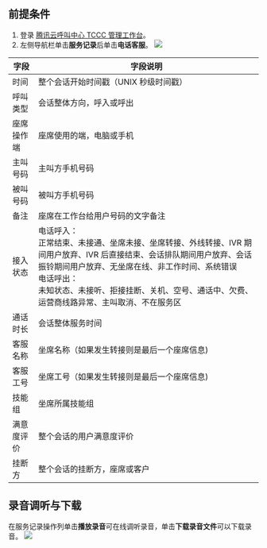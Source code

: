 ## 前提条件
1. 登录 [腾讯云呼叫中心 TCCC 管理工作台](https://cloud.tencent.com/document/product/679/73497#logintccc)。
2. 左侧导航栏单击**服务记录**后单击**电话客服**。
![](https://qcloudimg.tencent-cloud.cn/raw/00f5b1abf621094fbcc442c30c2fb3db.png)

| 字段    | 字段说明                                                                                                                                             |
| ----- | ------------------------------------------------------------------------------------------------------------------------------------------------ |
| 时间    | 整个会话开始时间戳（UNIX 秒级时间戳）                                                                                                                            |
| 呼叫类型  | 会话整体方向，呼入或呼出                                                                                                                                     |
| 座席操作端 | 座席使用的端，电脑或手机                                                                                                                                     |
| 主叫号码  | 主叫方手机号码                                                                                                                                          |
| 被叫号码  | 被叫方手机号码                                                                                                                                          |
| 备注    | 座席在工作台给用户号码的文字备注                                                                                                                                 |
| 接入状态  | 电话呼入：<br>正常结束、未接通、坐席未接、坐席转接、外线转接、IVR 期间用户放弃、IVR 后直接结束、会话排队期间用户放弃、会话振铃期间用户放弃、无坐席在线、非工作时间、系统错误<br>电话呼出：<br>未知状态、未接听、拒接挂断、关机、空号、通话中、欠费、运营商线路异常、主叫取消、不在服务区 |
| 通话时长  | 会话整体服务时间                                                                                                                                         |
| 客服名称  | 坐席名称（如果发生转接则是最后一个座席信息)                                                                                                                           |
| 客服工号  | 坐席工号（如果发生转接则是最后一个座席信息)                                                                                                                           |
| 技能组   | 坐席所属技能组                                                                                                                                          |
| 满意度评价 | 整个会话的用户满意度评价                                                                                                                                     |
| 挂断方   | 整个会话的挂断方，座席或客户                                                                                                                                   |

## 录音调听与下载
在服务记录操作列单击**播放录音**可在线调听录音，单击**下载录音文件**可以下载录音。
![](https://qcloudimg.tencent-cloud.cn/raw/45237c851dc4143d1043392d73e50573.png)
